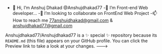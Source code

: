 - 👋 Hi, I’m Anshuj Dhakad @Anshujdhakad77
-🌱 I’m Front-end Web developer...
-💞️ I’m looking to collaborate on FrontEnd Web Project
-📫 How to reach me 77anshujdhakad@gmail.com  & anshujdhakad77@gmail.com

Anshujdhakad77/Anshujdhakad77 is a ✨ special ✨ repository because its `README.md` (this file) appears on your GitHub profile.
You can click the Preview link to take a look at your changes.
--->

